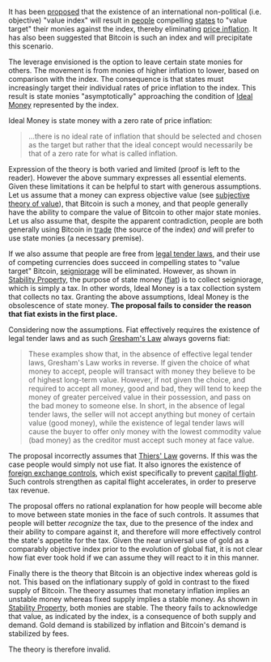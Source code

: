 It has been [proposed](http://sites.stat.psu.edu/~gjb6/nash/money.pdf) that the existence of an international non-political (i.e. objective) "value index" will result in [people](Glossary#person) compelling [states](Glossary#state) to "value target" their monies against the index, thereby eliminating [price inflation](https://en.wikipedia.org/wiki/Inflation). It has also been suggested that Bitcoin is such an index and will precipitate this scenario.

The leverage envisioned is the option to leave certain state monies for others. The movement is from monies of higher inflation to lower, based on comparison with the index. The consequence is that states must increasingly target their individual rates of price inflation to the index. This result is state monies "asymptotically" approaching the condition of [Ideal Money](https://en.wikipedia.org/wiki/Ideal_money) represented by the index.

Ideal Money is state money with a zero rate of price inflation:

> ...there is no ideal rate of inflation that should be selected and chosen as the target but rather that the ideal concept would necessarily be that of a zero rate for what is called inflation.

Expression of the theory is both varied and limited (proof is left to the reader). However the above summary expresses all essential elements. Given these limitations it can be helpful to start with generous assumptions. Let us assume that a money can express objective value (see [subjective theory of value](https://en.wikipedia.org/wiki/Subjective_theory_of_value)), that Bitcoin is such a money, and that people generally have the ability to compare the value of Bitcoin to other major state monies. Let us also assume that, despite the apparent contradiction, people are both generally using Bitcoin in [trade](Glossary#trade) (the source of the index) *and* will prefer to use state monies (a necessary premise).

If we also assume that people are free from [legal tender laws](https://en.wikipedia.org/wiki/Legal_tender), and their use of competing currencies does succeed in compelling states to "value target" Bitcoin, [seigniorage](https://en.wikipedia.org/wiki/Seigniorage) will be eliminated. However, as shown in [Stability Property](Stability-Property), the purpose of state money ([fiat](https://en.wikipedia.org/wiki/Fiat_money)) is to collect seigniorage, which is simply a tax. In other words, Ideal Money is a tax collection system that collects no tax. Granting the above assumptions, Ideal Money is the obsolescence of state money. **The proposal fails to consider the reason that fiat exists in the first place.**

Considering now the assumptions. Fiat effectively requires the existence of legal tender laws and as such [Gresham's Law](https://en.wikipedia.org/wiki/Gresham%27s_law) always governs fiat:

> These examples show that, in the absence of effective legal tender laws, Gresham's Law works in reverse. If given the choice of what money to accept, people will transact with money they believe to be of highest long-term value. However, if not given the choice, and required to accept all money, good and bad, they will tend to keep the money of greater perceived value in their possession, and pass on the bad money to someone else. In short, in the absence of legal tender laws, the seller will not accept anything but money of certain value (good money), while the existence of legal tender laws will cause the buyer to offer only money with the lowest commodity value (bad money) as the creditor must accept such money at face value.

The proposal incorrectly assumes that [Thiers' Law](https://en.wikipedia.org/wiki/Gresham%27s_law#Reverse_of_Gresham's_Law_(Thiers'_Law)) governs. If this was the case people would simply not use fiat. It also ignores the existence of [foreign exchange controls](https://en.wikipedia.org/wiki/Foreign_exchange_controls), which exist specifically to prevent [capital flight](https://en.wikipedia.org/wiki/Capital_flight). Such controls strengthen as capital flight accelerates, in order to preserve tax revenue.

The proposal offers no rational explanation for how people will become able to move between state monies in the face of such controls. It assumes that people will better *recognize* the tax, due to the presence of the index and their ability to compare against it, and therefore will more effectively control the state's appetite for the tax. Given the near universal use of gold as a comparably objective index prior to the evolution of global fiat, it is not clear how fiat ever took hold if we can assume they will react to it in this manner.

Finally there is the theory that Bitcoin is an objective index whereas gold is not. This based on the inflationary supply of gold in contrast to the fixed supply of Bitcoin. The theory assumes that monetary inflation implies an unstable money whereas fixed supply implies a stable money. As shown in [Stability Property](Stability-Property), both monies are stable. The theory fails to acknowledge that value, as indicated by the index, is a consequence of both supply and demand. Gold demand is stabilized by inflation and Bitcoin's demand is stabilized by fees.

The theory is therefore invalid.